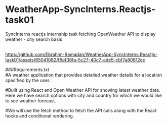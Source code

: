 # WeatherApp-SyncInterns.Reactjs-task01
SyncInterns reactjs internship task fetching OpenWeather API to display weather - city search basis <br><br>




https://github.com/Ebrahim-Ramadan/WeatherApp-SyncInterns.Reactjs-task01/assets/65041082/f6ef38fa-5c27-40c7-ade5-cbf7a80612ec

###Requirements.txt<br>
#A weather application that provides detailed weather details for a location specified by the user.<br>

#Built using React and Open Weather API for showing latest weather data. Here we have search options with city and country for which we would like to see weather forecast.<br>

#We will use the fetch method to fetch the API calls along with the React hooks and conditional rendering.<br>
